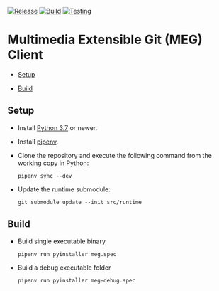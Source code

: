 [![Release](https://github.com/MultimediaExtensibleGit/Client/workflows/Release/badge.svg?event=release)](https://github.com/MultimediaExtensibleGit/Client/releases/latest) [![Build](https://github.com/MultimediaExtensibleGit/Client/workflows/Build/badge.svg?branch=master)](https://github.com/MultimediaExtensibleGit/Client/actions/) [![Testing](https://github.com/MultimediaExtensibleGit/Client/workflows/Testing/badge.svg?branch=testing)](https://github.com/MultimediaExtensibleGit/Client/actions/)

# Multimedia Extensible Git (MEG) Client

* [Setup](#setup)

* [Build](#build)

## Setup

* Install [Python 3.7](https://www.python.org/downloads/) or newer.

* Install [pipenv](https://packaging.python.org/tutorials/managing-dependencies/).

* Clone the repository and execute the following command from the working copy in Python:

  `pipenv sync --dev`

* Update the runtime submodule:

  `git submodule update --init src/runtime`

## Build

* Build single executable binary

  `pipenv run pyinstaller meg.spec`

* Build a debug executable folder

  `pipenv run pyinstaller meg-debug.spec`

